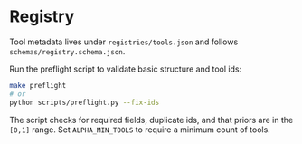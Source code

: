 # Registry

Tool metadata lives under `registries/tools.json` and follows
`schemas/registry.schema.json`.

Run the preflight script to validate basic structure and tool ids:

```bash
make preflight
# or
python scripts/preflight.py --fix-ids
```

The script checks for required fields, duplicate ids, and that priors
are in the `[0,1]` range. Set `ALPHA_MIN_TOOLS` to require a minimum
count of tools.
